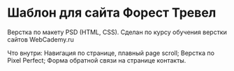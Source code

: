 # Шаблон для сайта Форест Тревел
Верстка по макету PSD (HTML, CSS). Сделан по курсу обучения верстки сайтов WebCademy.ru

Что внутри:
Навигация по странице, плавный page scroll;
Верстка по Pixel Perfect;
Форма обратной связи на странице контакты.


